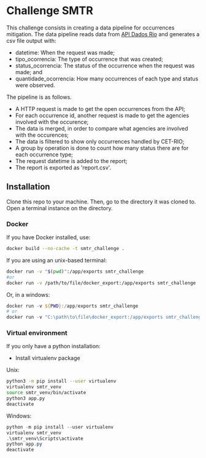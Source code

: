 # Challenge SMTR

This challenge consists in creating a data pipeline for occurrences mitigation. The data pipeline reads data from [API Dados Rio](https://api.dados.rio/docs/) and generates a csv file output with:
 * datetime: When the request was made;
 * tipo_ocorrencia: The type of occurrence that was created;
 * status_ocorrencia: The status of the occurrence when the request was made; and
 * quantidade_ocorrencia: How many occurrences of each type and status were observed.

The pipeline is as follows.
 * A HTTP request is made to get the open occurrences from the API;
 * For each occurrence id, another request is made to get the agencies involved with the occurence;
 * The data is merged, in order to compare what agencies are involved with the occurences;
 * The data is filtered to show only occurrences handled by CET-RIO;
 * A group by operation is done to count how many status there are for each occurrence type;
 * The request datetime is added to the report;
 * The report is exported as 'report.csv'.


## Installation

Clone this repo to your machine.
Then, go to the directory it was cloned to.
Open a terminal instance on the directory.

### Docker

If you have Docker installed, use:

```bash
docker build --no-cache -t smtr_challenge . 
```
If you are using an unix-based terminal:

```bash
docker run -v "$(pwd)":/app/exports smtr_challenge 
#or
docker run -v /path/to/file/docker_export:/app/exports smtr_challenge 
```
Or, in a windows:
```powershell
docker run -v ${PWD}:/app/exports smtr_challenge 
# or
docker run -v "C:\path\to\file\docker_export:/app/exports smtr_challenge 
```
### Virtual environment
If you only have a python installation:
 * Install virtualenv package

Unix:
```bash
python3 -m pip install --user virtualenv
virtualenv smtr_venv
source smtr_venv/bin/activate
python3 app.py
deactivate
```
Windows:
```powershell
python -m pip install --user virtualenv
virtualenv smtr_venv
.\smtr_venv\Scripts\activate
python app.py
deactivate
```

